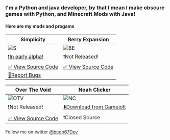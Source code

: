 ### I'm a Python and java developer, by that I mean I make obscure games with Python, and Minecraft Mods with Java!

#### Here are my mods and progams

| Simplicity | Berry Expansion |
|------------|-----------------|
|![S](https://user-images.githubusercontent.com/88556555/165872225-e3f52911-d04f-4d7b-9aaf-69b4ef780519.png)|![BE](https://user-images.githubusercontent.com/88556555/165872155-4364a80d-9cad-4494-9e01-5efeea509479.png)|
|[❗In early alpha!](https://www.curseforge.com/minecraft/mc-mods/simplicity)|❗Not Released!|
|[✅ View Source Code](https://github.com/vinesaucebeep/Simplicity-for-1.18.x)|[✅ View Source Code](https://github.com/vinesaucebeep/Berry-Expansion-for-1.18.x)|
|[🚫Report Bugs](https://github.com/vinesaucebeep/Simplicity-for-1.18.x/issues/new)|

| Over The Void | Noah Clicker |
|---------------|--------------|
|![OTV](https://user-images.githubusercontent.com/88556555/165872304-f1846b83-2d97-41b5-94d4-fca4390a1dab.png)|![NC](https://user-images.githubusercontent.com/88556555/165872467-b264ae8f-07ea-4177-8aaa-39b5bf30da03.png)|
|❗Not Released!|[⬇️Download from Gamejolt](https://gamejolt.com/games/noahclicker/686442)|
|[✅ View Source Code](https://github.com/vinesaucebeep/Over-The-Void-for-1.18.x)|❗Closed Source |

Follow me on twitter [@beep67Dev](https://twitter.com/beep67Dev)








